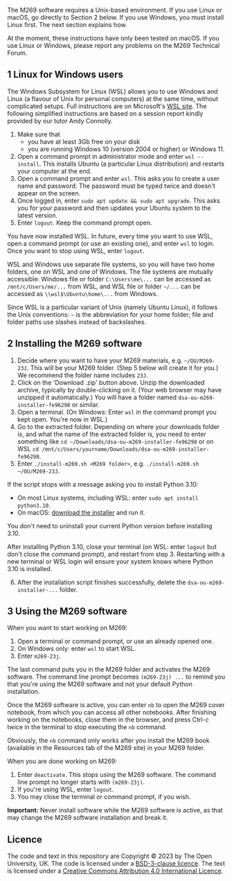The M269 software requires a Unix-based environment.
If you use Linux or macOS, go directly to Section 2 below.
If you use Windows, you must install Linux first. The next section explains how.

At the moment, these instructions have only been tested on macOS.
If you use Linux or Windows, please report any problems on the M269 Technical Forum.

## 1 Linux for Windows users

The Windows Subsystem for Linux (WSL) allows you to
use Windows and Linux (a flavour of Unix for personal computers)
at the same time, without complicated setups.
Full instructions are on Microsoft's
[WSL site](https://learn.microsoft.com/en-us/windows/wsl/install).
The following simplified instructions are based on a session report
kindly provided by our tutor Andy Connolly.

1. Make sure that
   - you have at least 3Gb free on your disk
   - you are running Windows 10 (version 2004 or higher) or Windows 11.
2. Open a command prompt in administrator mode and enter `wsl --install`.
   This installs Ubuntu (a particular Linux distribution) and
   restarts your computer at the end.
3. Open a command prompt and enter `wsl`.
   This asks you to create a user name and password.
   The password must be typed twice and doesn't appear on the screen.
4. Once logged in, enter `sudo apt update && sudo apt upgrade`. This asks you
   for your password and then updates your Ubuntu system to the latest version.
5. Enter `logout`. Keep the command prompt open.

You have now installed WSL. In future, every time you want to use WSL,
open a command prompt (or use an existing one), and enter `wsl` to login.
Once you want to stop using WSL, enter `logout`.

WSL and Windows use separate file systems, so you will have two home folders,
one on WSL and one of Windows. The file systems are mutually accessible:
Windows file or folder `C:\Users\me\...` can be accessed as
`/mnt/c/Users/me/...` from WSL, and
WSL file or folder `~/...` can be accessed as `\\wsl$\Ubuntu\home\...` from Windows.

Since WSL is a particular variant of Unix (namely Ubuntu Linux),
it follows the Unix conventions: `~` is the abbreviation for your home folder;
file and folder paths use slashes instead of backslashes.

## 2 Installing the M269 software

1. Decide where you want to have your M269 materials, e.g. `~/OU/M269-23J`.
   This will be your M269 folder. (Step 5 below will create it for you.)
   We recommend the folder name includes `23J`.
2. Click on the 'Download .zip' button above.
   Unzip the downloaded archive, typically by double-clicking on it.
   (Your web browser may have unzipped it automatically.)
   You will have a folder named `dsa-ou-m269-installer-fe96298` or similar.
3. Open a terminal.
   (On Windows: Enter `wsl` in the command prompt you kept open. You're now in WSL.)
4. Go to the extracted folder. Depending on where your downloads folder is,
   and what the name of the extracted folder is, you need to enter something like
   `cd ~/Downloads/dsa-ou-m269-installer-fe96298` or on WSL
   `cd /mnt/c/Users/yourname/Downloads/dsa-ou-m269-installer-fe96298`.
5. Enter `./install-m269.sh <M269 folder>`, e.g. `./install-m269.sh ~/OU/M269-23J`.

If the script stops with a message asking you to install Python 3.10:

- On most Linux systems, including WSL: enter `sudo apt install python3.10`.
- On macOS: [download the installer](https://www.python.org/ftp/python/3.10.11/python-3.10.11-macos11.pkg)
  and run it.

You don't need to uninstall your current Python version before installing 3.10.

After installing Python 3.10, close your terminal
(on WSL: enter `logout` but don't close the command prompt),
and restart from step 3.
Restarting with a new terminal or WSL login will ensure your system
knows where Python 3.10 is installed.

6. After the installation script finishes successfully,
   delete the `dsa-ou-m269-installer-...` folder.

## 3 Using the M269 software

When you want to start working on M269:

1. Open a terminal or command prompt, or use an already opened one.
2. On Windows only: enter `wsl` to start WSL.
3. Enter `m269-23j`.

The last command puts you in the M269 folder and activates the M269 software.
The command line prompt becomes `(m269-23j) ...` to remind you that
you're using the M269 software and not your default Python installation.

Once the M269 software is active, you can enter `nb` to open
the M269 cover notebook, from which you can access all other notebooks.
After finishing working on the notebooks, close them in the browser,
and press Ctrl-c twice in the terminal to stop executing the `nb` command.

Obviously, the `nb` command only works after you install the M269 book
(available in the Resources tab of the M269 site) in your M269 folder.

When you are done working on M269:

1. Enter `deactivate`. This stops using the M269 software.
   The command line prompt no longer starts with `(m269-23j)`.
2. If you're using WSL, enter `logout`.
3. You may close the terminal or command prompt, if you wish.

**Important:** Never install software while the M269 software is active,
as that may change the M269 software installation and break it.

## Licence

The code and text in this repository are
Copyright © 2023 by The Open University, UK.
The code is licensed under a [BSD-3-clause licence](LICENCE).
The text is licensed under a
[Creative Commons Attribution 4.0 International Licence](http://creativecommons.org/licenses/by/4.0).
